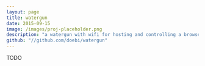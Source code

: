 ```yaml
---
layout: page
title: watergun
date: 2015-09-15
image: /images/proj-placeholder.png
description: "a watergun with wifi for hosting and controlling a browsergame"
github: "//github.com/doebi/watergun"
---
```


TODO

